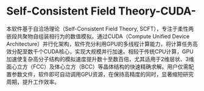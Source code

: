 # Self-Consistent Field Theory-CUDA-
本软件基于自洽场理论（Self-Consistent Field Theory, SCFT），专注于柔性两嵌段共聚物自组装相行为的数值模拟。通过CUDA（Compute Unified Device Architecture）并行化架构，软件充分利用GPU的多线程计算能力，将计算任务高效分配至数千个CUDA核心，实现大规模并行加速。相较于传统CPU计算，GPU加速使复杂高分子结构的模拟速度提升数十至数百倍，尤其适用于2维层状、3维面心立方（FCC）及体心立方（BCC）等晶体结构的快速精确求解。用户仅需配置参数文件，软件即可自动调用GPU资源，在保持高精度的同时，显著缩短研究周期，提升工作效率。
